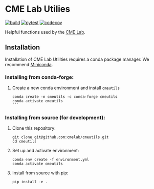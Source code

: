 # CME Lab Utilies
[![build](https://github.com/cmelab/cmeutils/actions/workflows/build.yml/badge.svg)](https://github.com/cmelab/cmeutils/actions/workflows/build.yml)
[![pytest](https://github.com/cmelab/cmeutils/actions/workflows/pytest.yml/badge.svg)](https://github.com/cmelab/cmeutils/actions/workflows/pytest.yml)
[![codecov](https://codecov.io/gh/cmelab/cmeutils/branch/master/graph/badge.svg?token=WPJGJX23I7)](https://codecov.io/gh/cmelab/cmeutils)


Helpful functions used by the [CME Lab](https://www.boisestate.edu/coen-cmelab/).

## Installation
Installation of CME Lab Utilities requires a conda package manager. We recommend [Miniconda](https://docs.conda.io/en/latest/miniconda.html).

### Installing from conda-forge:
1. Create a new conda environment and install `cmeutils`
	````
	conda create -n cmeutils -c conda-forge cmeutils
	conda activate cmeutils
	```

### Installing from source (for development):
1. Clone this repository:
    ```
    git clone git@github.com:cmelab/cmeutils.git
    cd cmeutils
    ```
2. Set up and activate environment:
    ```
    conda env create -f environment.yml
    conda activate cmeutils
    ```
3. Install from source with pip:
    ```
    pip install -e .
    ```
